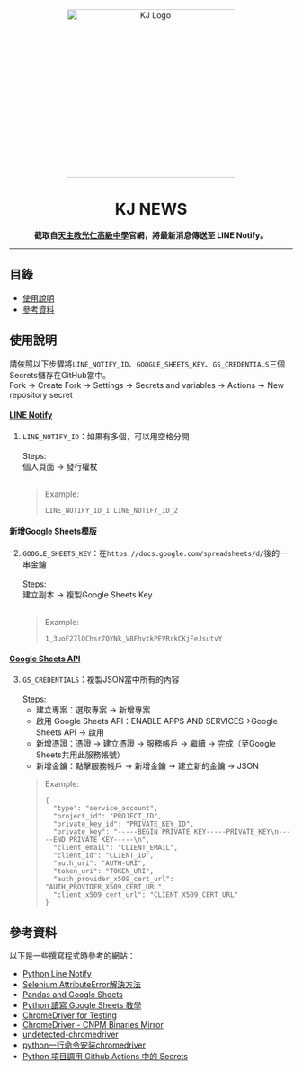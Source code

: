 <div align="center">
  <img src="https://lihi-io.s3.us-west-004.backblazeb2.com/dXNlcl8xMjY5ODY=/1706290148003.png" alt="KJ Logo" width="300">
</div>

<h1 align="center">KJ NEWS</h1>

<p align="center">
  <strong>截取自<a href="https://www.kjsh.ntpc.edu.tw/ischool/publish_page/0/">天主教光仁高級中學</a>官網，將最新消息傳送至 LINE Notify。</strong>
</p>

---

<h2>目錄</h2>
<ul>
  <li><a href="#使用說明">使用說明</a></li>
  <li><a href="#參考資料">參考資料</a></li>
</ul>

## 使用說明
請依照以下步驟將<code>LINE_NOTIFY_ID</code>、<code>GOOGLE_SHEETS_KEY</code>、<code>GS_CREDENTIALS</code>三個Secrets儲存在GitHub當中。<br>
Fork → Create Fork → Settings → Secrets and variables → Actions → New repository secret


#### [LINE Notify](https://notify-bot.line.me/)
1. <code>LINE_NOTIFY_ID</code>：如果有多個，可以用空格分開<br><br>
   Steps:<br>
   個人頁面 → 發行權杖<br><br>
   > Example:
   > ```
   > LINE_NOTIFY_ID_1 LINE_NOTIFY_ID_2
   > ```


#### [新增Google Sheets模版](https://lihi.cc/E4Zjs)
2. <code>GOOGLE_SHEETS_KEY</code>：在`https://docs.google.com/spreadsheets/d/`後的一串金鑰<br><br>
   Steps: <br>
   建立副本 → 複製Google Sheets Key<br><br>
   > Example:
   > ```
   > 1_3uoF27lQChsr7QYNk_V8FhvtkPFVRrkCKjFeJsutvY
   > ```


#### [Google Sheets API](https://console.cloud.google.com/apis/dashboard)
3. <code>GS_CREDENTIALS</code>：複製JSON當中所有的內容<br><br>
   Steps: 
   - 建立專案：選取專案 → 新增專案
   - 啟用 Google Sheets API：ENABLE APPS AND SERVICES→Google Sheets API → 啟用
   - 新增憑證：憑證 → 建立憑證 → 服務帳戶 → 繼續 → 完成（至Google Sheets共用此服務帳號）
   - 新增金鑰：點擊服務帳戶 → 新增金鑰 → 建立新的金鑰 → JSON
   > Example:
   > ```
   > {
   >   "type": "service_account",
   >   "project_id": "PROJECT_ID",
   >   "private_key_id": "PRIVATE_KEY_ID",
   >   "private_key": "-----BEGIN PRIVATE KEY-----PRIVATE_KEY\n-----END PRIVATE KEY-----\n",
   >   "client_email": "CLIENT_EMAIL",
   >   "client_id": "CLIENT_ID",
   >   "auth_uri": "AUTH-URI",
   >   "token_uri": "TOKEN_URI",
   >   "auth_provider_x509_cert_url": "AUTH_PROVIDER_X509_CERT_URL",
   >   "client_x509_cert_url": "CLIENT_X509_CERT_URL"
   > }
   > ```

## 參考資料

以下是一些撰寫程式時參考的網站：

- [Python Line Notify](https://www.learncodewithmike.com/2020/06/python-line-notify.html)
- [Selenium AttributeError解決方法](https://stackoverflow.com/questions/72854116/selenium-attributeerror-webdriver-object-has-no-attribute-find-element-by-cs)
- [Pandas and Google Sheets](https://www.learncodewithmike.com/2021/06/pandas-and-google-sheets.html)
- [Python 讀寫 Google Sheets 教學](https://hackmd.io/@Yun-Cheng/GoogleSheets)
- [ChromeDriver for Testing](https://googlechromelabs.github.io/chrome-for-testing/)
- [ChromeDriver - CNPM Binaries Mirror](https://registry.npmmirror.com/binary.html?path=chromedriver)
- [undetected-chromedriver](https://github.com/ultrafunkamsterdam/undetected-chromedriver)
- [python一行命令安装chromedriver](https://www.cnblogs.com/wxhou/p/chromedriver-py.html)
- [Python 項目調用 Github Actions 中的 Secrets](https://ivitan.com/posts/GithubSecret.html)
